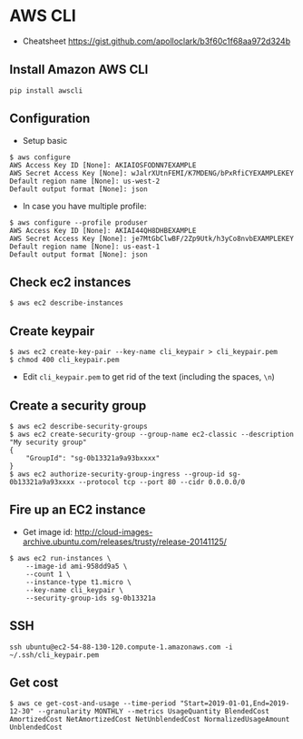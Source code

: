 # AWS CLI
-  Cheatsheet https://gist.github.com/apolloclark/b3f60c1f68aa972d324b
## Install Amazon AWS CLI
```
pip install awscli
```

## Configuration
- Setup basic
```
$ aws configure
AWS Access Key ID [None]: AKIAIOSFODNN7EXAMPLE
AWS Secret Access Key [None]: wJalrXUtnFEMI/K7MDENG/bPxRfiCYEXAMPLEKEY
Default region name [None]: us-west-2
Default output format [None]: json
```
 - In case you have multiple profile:
```
$ aws configure --profile produser
AWS Access Key ID [None]: AKIAI44QH8DHBEXAMPLE
AWS Secret Access Key [None]: je7MtGbClwBF/2Zp9Utk/h3yCo8nvbEXAMPLEKEY
Default region name [None]: us-east-1
Default output format [None]: json
```

## Check ec2 instances

```
$ aws ec2 describe-instances
```

## Create keypair

```
$ aws ec2 create-key-pair --key-name cli_keypair > cli_keypair.pem
$ chmod 400 cli_keypair.pem
```

- Edit ```cli_keypair.pem``` to get rid of the text (including the spaces, ```\n```)

## Create a security group

```
$ aws ec2 describe-security-groups
$ aws ec2 create-security-group --group-name ec2-classic --description "My security group"
{
    "GroupId": "sg-0b13321a9a93bxxxx"
}
$ aws ec2 authorize-security-group-ingress --group-id sg-0b13321a9a93xxxx --protocol tcp --port 80 --cidr 0.0.0.0/0
```

## Fire up an EC2 instance
- Get image id: http://cloud-images-archive.ubuntu.com/releases/trusty/release-20141125/
```
$ aws ec2 run-instances \
    --image-id ami-958dd9a5 \
    --count 1 \
    --instance-type t1.micro \
    --key-name cli_keypair \
    --security-group-ids sg-0b13321a
```
## SSH

```
ssh ubuntu@ec2-54-88-130-120.compute-1.amazonaws.com -i ~/.ssh/cli_keypair.pem
```

## Get cost

```
$ aws ce get-cost-and-usage --time-period "Start=2019-01-01,End=2019-12-30" --granularity MONTHLY --metrics UsageQuantity BlendedCost AmortizedCost NetAmortizedCost NetUnblendedCost NormalizedUsageAmount UnblendedCost
```
